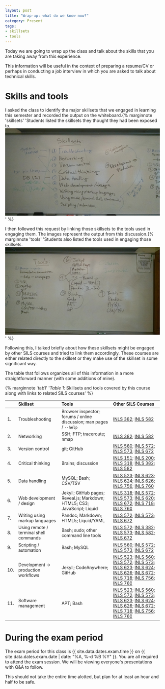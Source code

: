 ```yaml
---
layout: post
title: "Wrap-up: what do we know now?"
category: Present
tags: 
- skillsets
- tools
---
```


Today we are going to wrap up the class and talk about the skills that you are taking away from this experience. 
<excerpt/>

This information will be useful in the context of preparing a resume/CV or perhaps in conducting a job interview in which you are asked to talk about technical skills.

# Skills and tools
I asked the class to identify the major skillsets that we engaged in learning this semester and recorded the output on the whiteboard.{% marginnote 'skillsets' 'Students listed the skillsets they thought they had been exposed to.<a href="/assets/img/learned-skillsets.jpg"><img src="/assets/img/learned-skillsets.jpg" alt="Whiteboard image of skillset list" /></a>' %} 


I then followed this request by linking those skillsets to the tools used in engaging them. 
The images represent the output from this discussion.{% marginnote 'tools' 'Students also listed the tools used in engaging those skillsets.<a href="/assets/img/learned-tools.jpg"><img src="/assets/img/learned-tools.jpg" alt="Whiteboard image of tool list" /></a>' %}

Following this, I talked briefly about how these skillsets might be engaged by other SILS courses and tried to link them accordingly. These courses are either related directly to the skillset or they make use of the skillset in some significant way.

The table that follows organizes all of this information in a more straightforward manner (with some additions of mine). 

{% marginnote 'tab1' '*Table 1*: Skillsets and tools covered by this course along with links to related SILS courses' %}

||Skillset          |Tools	|Other SILS Courses 	|  
|---  |:---	              |:---	|:---	|
|1. | Troubleshooting	  | Browser inspector; forums / online discussion; man pages / `--help`	| [INLS 382](https://sils.unc.edu/courses#382); [INLS 582](https://sils.unc.edu/courses#582) 	|  
|2. | Networking        | SSH; FTP; traceroute; nmap 	| [INLS 382](https://sils.unc.edu/courses#382); [INLS 582](https://sils.unc.edu/courses#582) 	|  
|3.  | Version control   | git; GitHub 	| [INLS 560](https://sils.unc.edu/courses#560); [INLS 572](https://sils.unc.edu/courses#572); [INLS 573](https://sils.unc.edu/courses#573); [INLS 672](https://sils.unc.edu/courses#672) 	|
|4.  | Critical thinking	| Brains; discussion 	| [INLS 151](https://sils.unc.edu/courses#151); [INLS 200](https://sils.unc.edu/courses#200); [INLS 318](https://sils.unc.edu/courses#318); [INLS 382](https://sils.unc.edu/courses#382); [INLS 582](https://sils.unc.edu/courses#582) 	|
|5.  | Data handling	    | MySQL; Bash; CSV/TSV 	| [INLS 523](https://sils.unc.edu/courses#523); [INLS 623](https://sils.unc.edu/courses#623); [INLS 624](https://sils.unc.edu/courses#624); [INLS 626](https://sils.unc.edu/courses#626); [INLS 756](https://sils.unc.edu/courses#756); [INLS 760](https://sils.unc.edu/courses#760)	|
|6.  | Web development / design	| Jekyll; GitHub pages; Reveal.js; Markdown; HTML5; CS3; JavaScript; Liquid	| [INLS 318](https://sils.unc.edu/courses#318); [INLS 572](https://sils.unc.edu/courses#572); [INLS 573](https://sils.unc.edu/courses#573); [INLS 620](https://sils.unc.edu/courses#620); [INLS 672](https://sils.unc.edu/courses#672); [INLS 718](https://sils.unc.edu/courses#718); [INLS 760](https://sils.unc.edu/courses#760)	|
|7.  | Writing using markup languages	| Pandoc; Markdown; HTML5; Liquid/YAML	| [INLS 572](https://sils.unc.edu/courses#572); [INLS 573](https://sils.unc.edu/courses#573); [INLS 672](https://sils.unc.edu/courses#672) 	|
|8.  | Using remote / terminal shell commands	| Bash; sudo; other command line tools 	| [INLS 572](https://sils.unc.edu/courses#572); [INLS 382](https://sils.unc.edu/courses#382); [INLS 573](https://sils.unc.edu/courses#573); [INLS 582](https://sils.unc.edu/courses#582); [INLS 672](https://sils.unc.edu/courses#672) 	|
|9.  | Scripting / automation	| Bash; MySQL 	| [INLS 560](https://sils.unc.edu/courses#560); [INLS 572](https://sils.unc.edu/courses#572); [INLS 573](https://sils.unc.edu/courses#573); [INLS 672](https://sils.unc.edu/courses#672)  	|
|10.  | Development -> production workflows	| Jekyll; CodeAnywhere; GitHub	| [INLS 523](https://sils.unc.edu/courses#523); [INLS 560](https://sils.unc.edu/courses#560); [INLS 572](https://sils.unc.edu/courses#572); [INLS 573](https://sils.unc.edu/courses#573); [INLS 623](https://sils.unc.edu/courses#623); [INLS 624](https://sils.unc.edu/courses#624); [INLS 626](https://sils.unc.edu/courses#626); [INLS 672](https://sils.unc.edu/courses#672); [INLS 718](https://sils.unc.edu/courses#718); [INLS 756](https://sils.unc.edu/courses#756); [INLS 760](https://sils.unc.edu/courses#760)	|
|11.  | Software management	| APT; Bash 	| [INLS 523](https://sils.unc.edu/courses#523); [INLS 560](https://sils.unc.edu/courses#560); [INLS 572](https://sils.unc.edu/courses#572); [INLS 573](https://sils.unc.edu/courses#573); [INLS 623](https://sils.unc.edu/courses#623); [INLS 624](https://sils.unc.edu/courses#624); [INLS 626](https://sils.unc.edu/courses#626); [INLS 672](https://sils.unc.edu/courses#672); [INLS 718](https://sils.unc.edu/courses#718); [INLS 756](https://sils.unc.edu/courses#756); [INLS 760](https://sils.unc.edu/courses#760)  |

# During the exam period

The exam period for this class is {{ site.data.dates.exam.time }} on {{ site.data.dates.exam.date | date: "%A, %-d %B %Y" }}. 
You are all required to attend the exam session. 
We will be viewing everyone's presentations with Q&A to follow. 

This should not take the entire time alotted, but plan for at least an hour and half to be safe. 
